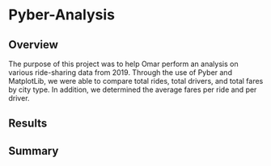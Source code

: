 # Pyber-Analysis

## Overview

The purpose of this project was to help Omar perform an analysis on various ride-sharing data from 2019. Through the use of Pyber and MatplotLib, we were able to compare total rides, total drivers, and total fares by city type. In addition, we determined the average fares per ride and per driver. 


## Results



## Summary

